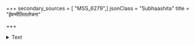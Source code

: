 +++
secondary_sources = [ "MSS_6279",]
jsonClass = "Subhaashita"
title = "ईषन्मीलितलोचना"

+++

<details><summary>Text</summary>

ईषन्मीलितलोचना श्लथसमस्ताङ्गा श्रमोद्वेजिता निश्वासप्रथमा विरत्नरसना संत्यक्तकण्ठस्वना।  
प्रोद्यत्कामजला कलासु कुशला निर्लज्जया कामिनी कान्ता कालवशात् प्रियस्य वशगा जाता रतान्ते क्षणम्॥
</details>
